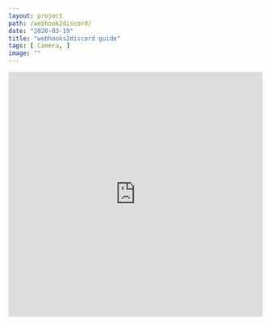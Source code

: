 ```yaml
---
layout: project
path: /webhook2discord/
date: "2020-03-19"
title: "webhooks2discord guide"
tags: [ Camera, ]
image: ""
---
```


<div class="glitch-embed-wrap" style="height: 486px; width: 100%;">
  <iframe
    allow="geolocation; microphone; camera; midi; encrypted-media"
    src="https://glitch.com/embed/#!/embed/webhook2discord?previewSize=100&previewFirst=true&sidebarCollapsed=true"
    alt="webhook2discord on Glitch"
    style="height: 100%; width: 100%; border: 0;">
  </iframe>
</div>
